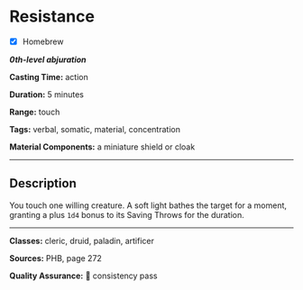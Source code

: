 # Resistance

- [x] Homebrew

***0th-level abjuration***

**Casting Time:** action

**Duration:** 5 minutes

**Range:** touch

**Tags:** verbal, somatic, material, concentration

**Material Components:** a miniature shield or cloak

---

## Description
You touch one willing creature.
A soft light bathes the target for a moment, granting a plus `1d4` bonus to its Saving Throws for the duration.

---

**Classes:** cleric, druid, paladin, artificer

**Sources:** PHB, page 272

**Quality Assurance:** :star2: consistency pass
